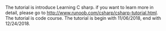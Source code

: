The tutorial is introduce Learning C sharp.
if you want to learn more in detail, please go to http://www.runoob.com/csharp/csharp-tutorial.html.
The tutorial is code course.
The tutorial is begin with 11/06/2018, end with 12/24/2018.